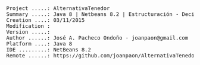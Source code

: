 <pre>

Project .....: AlternativaTenedor
Summary .....: Java 8 | Netbeans 8.2 | Estructuración - Decisión #03
Creation ....: 03/11/2015
Modification : 
Version .....: 
Author ......: José A. Pacheco Ondoño - joanpaon@gmail.com
Platform ....: Java 8
IDE .........: NetBeans 8.2
Remote ......: https://github.com/joanpaon/AlternativaTenedor.git

</pre>
